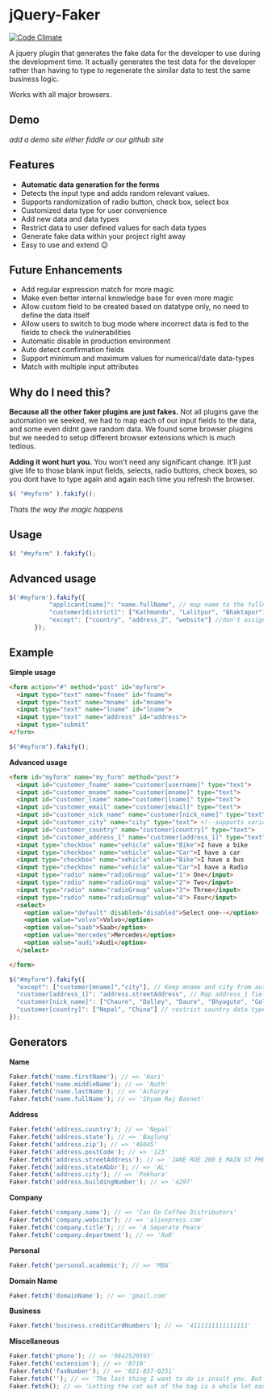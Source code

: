 # jQuery-Faker

[![Code Climate](https://codeclimate.com/github/abhinavmsra/jQuery-faker/badges/gpa.svg)](https://codeclimate.com/github/abhinavmsra/jQuery-faker)

A jquery plugin that generates the fake data for the developer to use during the development time. It actually generates the test data for the developer rather than having to type to regenerate the similar data to test the same business logic.

Works with all major browsers.

## Demo

_add a demo site either fiddle or our github site_

## Features

* **Automatic data generation for the forms**
* Detects the input type and adds random relevant values.
* Supports randomization of radio button, check box, select box
* Customized data type for user convenience
* Add new data and data types
* Restrict data to user defined values for each data types
* Generate fake data within your project right away
* Easy to use and extend :wink:

## Future Enhancements

* Add regular expression match for more magic
* Make even better internal knowledge base for even more magic
* Allow custom field to be created based on datatype only, no need to define the data itself
* Allow users to switch to bug mode where incorrect data is fed to the fields to check the vulnerabilities
* Automatic disable in production environment
* Auto detect confirmation fields
* Support minimum and maximum values for numerical/date data-types
* Match with multiple input attributes

## Why do I need this?

**Because all the other faker plugins are just fakes.** Not all plugins gave the automation we seeked, we had to map each of our input fields to the data, and some even didnt gave random data. We found some browser plugins but we needed to setup different browser extensions which is much tedious.

**Adding it wont hurt you.** You won't need any significant change. It'll just give life to those blank input fields, selects, radio buttons, check boxes,  so you dont have to type again and again each time you refresh the browser.

```javascript
$( "#myform" ).fakify();
```

_Thats the way the magic happens_



## Usage

```javascript
$( "#myform" ).fakify();
```

## Advanced usage
```javascript
$('#myform').fakify({
           "applicant[name]": "name.fullName", // map name to the fullname in our database
           "customer[district]": ["Kathmandu", "Lalitpur", "Bhaktapur"], // add new datatype district to our database
           "except": ["country", "address_2", "website"] //don't assign values to the given fields
       });
```

## Example

**Simple usage**

```html
<form action="#" method="post" id="myform">
  <input type="text" name="fname" id="fname">
  <input type="text" name="mname" id="mname">
  <input type="text" name="lname" id="lname">
  <input type="text" name="address" id="address">
  <input type="submit"
</form>
```

```javascript
$("#myform").fakify();
```

**Advanced usage**
```html
<form id="myform" name="my_form" method="post">
  <input id="customer_fname" name="customer[username]" type="text">
  <input id="customer_mname" name="customer[mname]" type="text">
  <input id="customer_lname" name="customer[lname]" type="text">
  <input id="customer_email" name="customer[email]" type="text">
  <input id="customer_nick_name" name="customer[nick_name]" type="text">
  <input id="customer_city" name="city" type="text"> <!--supports various methods of writing name-->
  <input id="customer_country" name="customer[country]" type="text">
  <input id="customer_address_1" name="customer[address_1]" type="text">
  <input type="checkbox" name="vehicle" value="Bike">I have a bike
  <input type="checkbox" name="vehicle" value="Car">I have a car
  <input type="checkbox" name="vehicle" value="Bike">I have a bus
  <input type="checkbox" name="vehicle" value="Car">I have a Radio
  <input type="radio" name="radioGroup" value="1"> One</input>
  <input type="radio" name="radioGroup" value="2"> Two</input>
  <input type="radio" name="radioGroup" value="3"> Three</input>
  <input type="radio" name="radioGroup" value="4"> Four</input>
  <select>
    <option value="default" disabled="disabled">Select one--</option>
    <option value="volvo">Volvo</option>
    <option value="saab">Saab</option>
    <option value="mercedes">Mercedes</option>
    <option value="audi">Audi</option>
  </select>

</form>
```

```javascript
$("#myform").fakify({
  "except": ["customer[mname]","city"], // Keep mname and city from autogenerating
  "customer[address_1]": "address.streetAddress", // Map address_1 field to street_address
  "customer[nick_name]": ["Chaure", "Dalley", "Daure", "Bhyagute", "Gole"] // add custom datatype along with the data
  "customer[country]": ["Nepal", "China"] // restrict country data type to "Nepal" and "china" only
});
```

## Generators

**Name**
```javascript
Faker.fetch('name.firstName'); // => 'Hari'
Faker.fetch('name.middleName'); // => 'Nath'
Faker.fetch('name.lastName'); // => 'Acharya'
Faker.fetch('name.fullName'); // => 'Shyam Raj Basnet'
```

**Address**

```javascript
Faker.fetch('address.country'); // => 'Nepal'
Faker.fetch('address.state'); // => 'Baglung'
Faker.fetch('address.zip'); // => '46045'
Faker.fetch('address.postCode'); // => '123'
Faker.fetch('address.streetAddress'); // => 'JANE ROE 200 E MAIN ST PHOENIX AZ 85123 USA'
Faker.fetch('address.stateAbbr'); // => 'AL'
Faker.fetch('address.city'); // => 'Pokhara'
Faker.fetch('address.buildingNumber'); // => '4297'
```

**Company**

```javascript
Faker.fetch('company.name'); // => 'Can Do Coffee Distributors'
Faker.fetch('company.website'); // => 'aliexpress.com'
Faker.fetch('company.title'); // => 'A Separate Peace'
Faker.fetch('company.department'); // => 'RoR'
```

**Personal**

```javascript
Faker.fetch('personal.academic'); // => 'MBA'
```

**Domain Name**

```javascript
Faker.fetch('domainName'); // => 'gmail.com'
```

**Business**

```javascript
Faker.fetch('business.creditCardNumbers'); // => '4111111111111111'
```

**Miscellaneous**

```javascript
Faker.fetch('phone'); // => '9842529593'
Faker.fetch('extension'); // => '0710'
Faker.fetch('faxNumber'); // => '021-837-0251'
Faker.fetch(''); // => 'The last thing I want to do is insult you. But it IS on the list.'
Faker.fetch(); // => 'Letting the cat out of the bag is a whole lot easier than putting it back in.'
```
